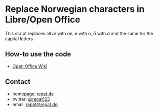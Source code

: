 Replace Norwegian characters in Libre/Open Office
======
This script replaces all *æ* with *ae*, ø with o, *å* with *a* and the same for the capital letters.

## How-to use the code
* [Open Office Wiki](http://www.ooowiki.de/MakrosMitEinemKlick.html)

## Contact
* homepage: [repat.de](http://repat.de)
* twitter: [@repat123](https://twitter.com/repat123)
* email: repat@repat.de

